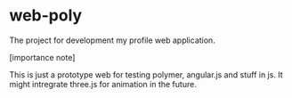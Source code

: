 # web-poly
The project for development my profile web application.


[importance note]

This is just a prototype web for testing polymer, angular.js and stuff in js.
It might intregrate three.js for animation in the future.





